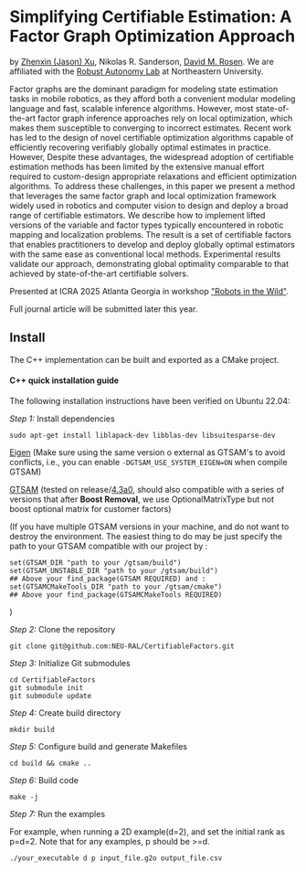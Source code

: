 # Simplifying Certifiable Estimation: A Factor Graph Optimization Approach
by [Zhenxin (Jason) Xu](https://zhexin1904.github.io/), Nikolas R. Sanderson, [David M. Rosen](https://coe.northeastern.edu/people/rosen-david/). We are affiliated with the [Robust Autonomy Lab](https://neural.lab.northeastern.edu/) at Northeastern University.

Factor graphs are the dominant paradigm for
modeling state estimation tasks in mobile robotics, as they
afford both a convenient modular modeling language and fast,
scalable inference algorithms. However, most state-of-the-art
factor graph inference approaches rely on local optimization,
which makes them susceptible to converging to incorrect estimates. 
Recent work has led to the design of novel certifiable optimization 
algorithms capable of efficiently recovering verifiably
globally optimal estimates in practice. However, Despite these
advantages, the widespread adoption of certifiable estimation
methods has been limited by the extensive manual effort
required to custom-design appropriate relaxations and efficient
optimization algorithms. To address these challenges, in this
paper we present a method that leverages the same factor
graph and local optimization framework widely used in robotics
and computer vision to design and deploy a broad range of
certifiable estimators. We describe how to implement lifted
versions of the variable and factor types typically encountered
in robotic mapping and localization problems. The result is a
set of certifiable factors that enables practitioners to develop
and deploy globally optimal estimators with the same ease as
conventional local methods. Experimental results validate our
approach, demonstrating global optimality comparable to that
achieved by state-of-the-art certifiable solvers.

Presented at ICRA 2025 Atlanta Georgia in workshop ["Robots in the Wild"](https://dartmouthrobotics.github.io/icra-2025-robots-wild/).

Full journal article will be submitted later this year. 


## Install

The C++ implementation can be built and exported as a CMake project.

#### C++ quick installation guide

The following installation instructions have been verified on Ubuntu 22.04:

*Step 1:*  Install dependencies

```
sudo apt-get install liblapack-dev libblas-dev libsuitesparse-dev
```
[Eigen](https://eigen.tuxfamily.org/index.php?title=Main_Page)  (Make sure using the same version o external as GTSAM's to avoid conflicts, i.e., you can enable `-DGTSAM_USE_SYSTEM_EIGEN=ON` when compile GTSAM)

[GTSAM](https://github.com/borglab/gtsam) (tested on release/[4.3a0](https://github.com/borglab/gtsam/releases/tag/4.3a0), should also compatible with a series of versions that after **Boost Removal**, we use OptionalMatrixType but not boost optional matrix for customer factors)

(If you have multiple GTSAM versions in your machine, and do not want to destroy the environment. The easiest thing to do may be just specify the path to your GTSAM compatible with our project by :

```
set(GTSAM_DIR "path to your /gtsam/build")
set(GTSAM_UNSTABLE_DIR "path to your /gtsam/build")
## Above your find_package(GTSAM REQUIRED) and :
set(GTSAMCMakeTools_DIR "path to your /gtsam/cmake")
## Above your find_package(GTSAMCMakeTools REQUIRED)
```

)

*Step 2:*  Clone the repository

```
git clone git@github.com:NEU-RAL/CertifiableFactors.git
```

*Step 3:*  Initialize Git submodules
```
cd CertifiableFactors
git submodule init
git submodule update
```

*Step 4:*  Create build directory

```
mkdir build
```

*Step 5:*  Configure build and generate Makefiles

```
cd build && cmake ..
```

*Step 6:*  Build code

```
make -j
```

*Step 7:*  Run the examples

For example, when running a 2D example(d=2), and set the initial rank as p=d=2. Note that for any examples, p should be >=d.

```
./your_executable d p input_file.g2o output_file.csv
```